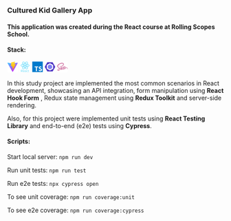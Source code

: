 ### Cultured Kid Gallery App
#### This application was created during the React course at Rolling Scopes School.
#### Stack:
<img src="https://raw.githubusercontent.com/devicons/devicon/develop/icons/vitejs/vitejs-original.svg" width="25" height="25" alt="vite"/>

<img src="https://raw.githubusercontent.com/devicons/devicon/master/icons/react/react-original-wordmark.svg" alt="react" width="25" height="25" />

<img src="https://raw.githubusercontent.com/devicons/devicon/master/icons/typescript/typescript-original.svg" alt="typescript" width="25" height="25" />

<img src="https://raw.githubusercontent.com/devicons/devicon/master/icons/eslint/eslint-original.svg" alt="eslint" width="25" height="25" />

<img src="https://raw.githubusercontent.com/devicons/devicon/master/icons/sass/sass-original.svg" alt="sass"  width="25" height="25"/>

In this study project are implemented the most common scenarios in React development, showcasing an API integration, form manipulation using **React Hook Form** , Redux state management using **Redux Toolkit** and server-side rendering.

Also, for this project were implemented unit tests using **React Testing Library** and end-to-end (e2e) tests using **Cypress**.


#### Scripts: 
Start local server: `npm run dev`

Run unit tests: `npm run test`

Run e2e tests: `npx cypress open`

To see unit coverage: `npm run coverage:unit`

To see e2e coverage: `npm run coverage:cypress`

